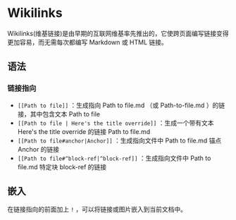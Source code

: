 # Wikilinks
Wikilinks(维基链接)是由早期的互联网维基率先推出的，它使跨页面编写链接变得更加容易，而无需每次都编写 Markdown 或 HTML 链接。

## 语法
### 链接指向
* `[[Path to file]]` ：生成指向 Path to file.md （或 Path-to-file.md ）的链接，其中包含文本 Path to file
* `[[Path to file | Here's the title override]]` ：生成一个带有文本 Here's the title override 的链接 Path to file.md
* `[[Path to file#anchor|Anchor]]` ：生成指向文件中 Path to file.md 锚点 Anchor 的链接
* `[[Path to file#^block-ref|^block-ref]]` ：生成指向文件中 Path to file.md 特定块 block-ref 的链接

## 嵌入
在链接指向的前面加上 `!` ，可以将链接或图片嵌入到当前文档中。